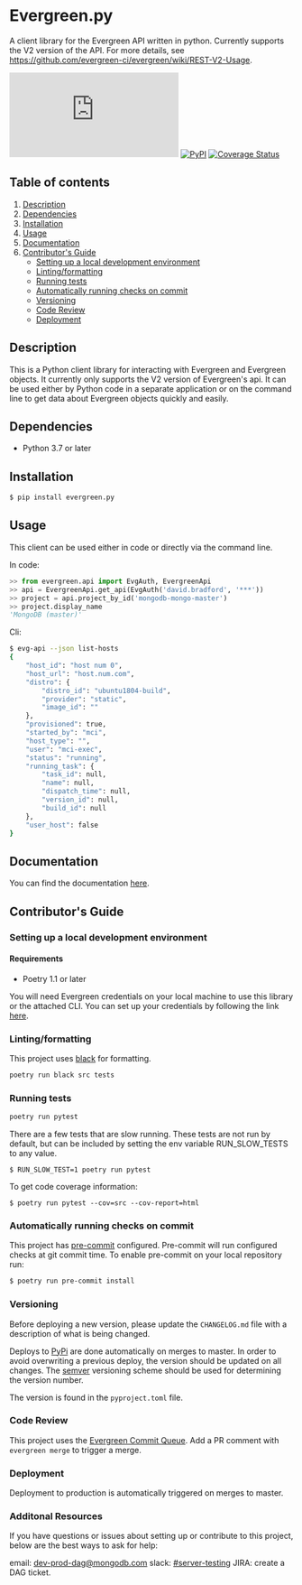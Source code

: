 # Evergreen.py

A client library for the Evergreen API written in python. Currently supports the V2 version of
the API. For more details, see https://github.com/evergreen-ci/evergreen/wiki/REST-V2-Usage.

![PyPI - Python Version](https://img.shields.io/pypi/pyversions/evergreen.py) [![PyPI](https://img.shields.io/pypi/v/evergreen.py.svg)](https://pypi.org/project/evergreen.py/) [![Coverage Status](https://coveralls.io/repos/github/evergreen-ci/evergreen.py/badge.svg?branch=master)](https://coveralls.io/github/evergreen-ci/evergreen.py?branch=master)

## Table of contents

1. [Description](#description)
2. [Dependencies](#dependencies)
3. [Installation](#installation)
4. [Usage](#usage)
5. [Documentation](#documentation)
6. [Contributor's Guide](#contributors-guide)
    - [Setting up a local development environment](#setting-up-a-local-development-environment)
    - [Linting/formatting](#lintingformatting)
    - [Running tests](#running-tests)
    - [Automatically running checks on commit](#automatically-running-checks-on-commit)
    - [Versioning](#versioning)
    - [Code Review](#code-review)
    - [Deployment](#deployment)

## Description

This is a Python client library for interacting with Evergreen and Evergreen objects. It currently only
supports the V2 version of Evergreen's api. It can be used either by Python code in a separate application
or on the command line to get data about Evergreen objects quickly and easily.


## Dependencies

* Python 3.7 or later

## Installation

```bash
$ pip install evergreen.py
```

## Usage

This client can be used either in code or directly via the command line.

In code:
```python
>> from evergreen.api import EvgAuth, EvergreenApi
>> api = EvergreenApi.get_api(EvgAuth('david.bradford', '***'))
>> project = api.project_by_id('mongodb-mongo-master')
>> project.display_name
'MongoDB (master)'
```

Cli:
```bash
$ evg-api --json list-hosts
{
    "host_id": "host num 0",
    "host_url": "host.num.com",
    "distro": {
        "distro_id": "ubuntu1804-build",
        "provider": "static",
        "image_id": ""
    },
    "provisioned": true,
    "started_by": "mci",
    "host_type": "",
    "user": "mci-exec",
    "status": "running",
    "running_task": {
        "task_id": null,
        "name": null,
        "dispatch_time": null,
        "version_id": null,
        "build_id": null
    },
    "user_host": false
}
```

## Documentation

You can find the documentation [here](https://evergreen-ci.github.io/evergreen.py/).

## Contributor's Guide

### Setting up a local development environment

#### Requirements
* Poetry 1.1 or later

You will need Evergreen credentials on your local machine to use this library or the attached CLI. You
can set up your credentials by following the link [here](https://github.com/evergreen-ci/evergreen/wiki/Using-the-Command-Line-Tool#downloading-the-command-line-tool).

### Linting/formatting

This project uses [black](https://github.com/psf/black) for formatting.

```bash
poetry run black src tests
```

### Running tests

```bash
poetry run pytest
```

There are a few tests that are slow running. These tests are not run by default, but can be included
by setting the env variable RUN_SLOW_TESTS to any value.

```
$ RUN_SLOW_TEST=1 poetry run pytest
```

To get code coverage information:

```
$ poetry run pytest --cov=src --cov-report=html
```

### Automatically running checks on commit

This project has [pre-commit](https://pre-commit.com/) configured. Pre-commit will run
configured checks at git commit time. To enable pre-commit on your local repository run:

```bash
$ poetry run pre-commit install
```

### Versioning

Before deploying a new version, please update the `CHANGELOG.md` file with a description of what
is being changed.

Deploys to [PyPi](https://pypi.org/project/evergreen.py/) are done automatically on merges to master.
In order to avoid overwriting a previous deploy, the version should be updated on all changes. The
[semver](https://semver.org/) versioning scheme should be used for determining the version number.

The version is found in the `pyproject.toml` file.

### Code Review

This project uses the [Evergreen Commit Queue](https://github.com/evergreen-ci/evergreen/wiki/Commit-Queue#pr).
Add a PR comment with `evergreen merge` to trigger a merge.

### Deployment

Deployment to production is automatically triggered on merges to master.

### Additonal Resources

If you have questions or issues about setting up or contribute to this project,
below are the best ways to ask for help:

email: dev-prod-dag@mongodb.com
slack: [#server-testing](https://mongodb.slack.com/messages/#server-testing/)
JIRA: create a DAG ticket.
